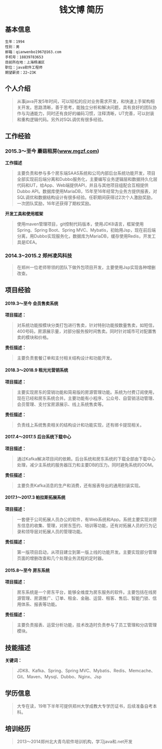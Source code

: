 # <center>钱文博 简历</center>


## 基本信息
	生年：1994
	性别：男
	邮箱：qianwenbo1967@163.com
	手机号：18839783653
	目前所在地：上海杨浦区
	职位：java软件工程师
	期望薪资：22~23K

## 个人介绍
>从事java开发5年时间，可以轻松的应对业务需求开发，和快速上手架构相关开发。思路清晰，善于思考，能独立分析和解决问题，具有良好的团队协作与沟通能力，同时还有良好的编码习惯，注释清晰，UT完善，可以封装和重构逻辑代码。另外对SQL调优有很多经验。

## 工作经验

### 2015.3～至今 蘑菇租房(www.mgzf.com)
**工作描述**
>主要负责和参与多个房东端SAAS系统和公司内部后台系统功能开发，项目全部实现前后端分离和Dubbo服务化，主要编写业务逻辑层和数据持久化层代码和UT，给App、Web端提供API，并且与其他项目组配合互相提供Dubbo API。数据库使用MariaDB，15年至16年经常为业务方提供报表，对SQL调优和数据结构设计有很多经验。任职期间获得过2次个人激励奖励，一次团队奖励，16年还获得了期权奖励。

**开发工具和使用框架**  
>使用maven管理项目，git控制代码版本，使用JDK8语言，框架使用Spring、Spring Boot、Spring MVC、Mybatis，初始用Jsp，现在前后端分离，用Dubbo实现服务化，数据库为MariaDB，缓存使用Redis，开发工具是IDEA。

### 2014.3~2015.2 郑州凌风科技
>在郑州一位老师带领的团队下做外包项目开发，主要使用Jsp实现各种增删改查。

## 项目经验

#### 2019.3～至今 会员售卖系统
**项目描述：**
>对系统功能按模块分类打包进行售卖，针对特别功能按数量售卖，如短信，400号码，房源展示量，对部分服务按时间售卖。同时针对城市可对配置售卖的模块和价格。

**责任描述：**
>主要负责套餐订单和支付相关结构设计和功能开发。


#### 2018.3～2018.9 租光光营销系统
**项目描述：**
>主要实现房东的营销功能和简易版的房源管理功能。系统为付费订阅使用，现在已经和房东系统合并。主要功能有小程序、公众号、自营销活动管理、会员管理、支付宝房源展示、线上系统售卖等。

**责任描述：**
>负责线上系统售卖相关的结构设计和功能实现，还有绑卡提现相关。


#### 2017.4～2017.5 后台系统下载中心
**项目描述：**
>通过Kafka解决项目间的依赖。后台系统和房东系统的下载全部由下载中心处理，减少主系统的服务器压力和主要DB的压力。同时避免系统的OOM。

**责任描述：**
>主要负责Kafka消息的生产和消费，还有报表导出的通用封装实现。


#### 2017.1～2017.3 帕拉斯拓展系统
**项目描述：**
>一套便于公司拓展人员办公的软件，有Web系统和App。系统主要实现对房东信息的收集、管理，对房东签约、培训等功能，还有对拓展人员的行为记录和领导层对拓展人员的管理功能。

**责任描述：**
>第一版项目启动，从项目建立到第一版上线的功能开发。主要实现部分管理页面的增删改查和几个处理业务流程的定时器。


#### 2015.8～至今 房东系统
**项目描述：**
>房东系统是一个房东平台，能够全维度为房东服务的软件。主要包括在线房源管理、房源推广、订单、租金、金融、运营、租客、售后、智能门锁、信用体系、报表等功能。

**责任描述：**
>主要负责报表、运营分析功能，技术改造时负责参与了员工管理和分店管理模块。

## 技能描述
**关键词：**
>JDK8、Kafka、Spring、Spring MVC、Mybatis、Redis、Memcache、Git、Maven、Mysql、Dubbo、Nginx、Jsp

## 学历信息
>大专在读，19年下半年可提供郑州大学成教大专学历证书，后续准备自考本科。

## 培训经历
>2013～2014郑州北大青鸟软件培训机构，学习java和.net开发
